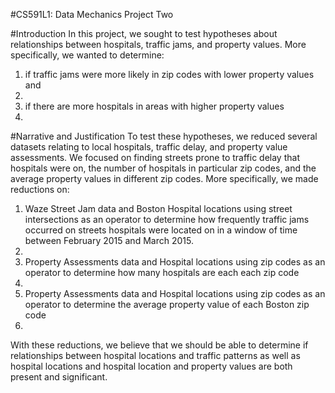 #CS591L1: Data Mechanics Project Two

#Introduction
In this project, we sought to test hypotheses about relationships between hospitals, traffic jams, and property values. More specifically, we wanted to determine:
	<ol>
	 <li> if traffic jams were more likely in zip codes with lower property values and <li><li> if there are more hospitals in areas with higher property values <li>
	</ol>

#Narrative and Justification
To test these hypotheses, we reduced several datasets relating to local hospitals, traffic delay, and property value assessments. We focused on finding streets prone to traffic delay that hospitals were on, the number of hospitals in particular zip codes, and the average property values in different zip codes. More specifically, we made reductions on: 
	<ol>
	<li> Waze Street Jam data and Boston Hospital locations using street intersections as an operator to determine how frequently traffic jams occurred on streets hospitals were located on in a window of time between February 2015 and March 2015. <li><li> Property Assessments data and Hospital locations using zip codes as an operator to determine how many hospitals are each each zip code <li><li> Property Assessments data and Hospital locations using zip codes as an operator to determine the average property value of each Boston zip code <li>
	</ol>
With these reductions, we believe that we should be able to determine if relationships between hospital locations and traffic patterns as well as hospital locations and hospital location and property values are both present and significant.
